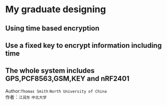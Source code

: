My graduate designing
=======================
Using time based encryption
-------------------------------
Use a fixed key to encrypt information including time
--------------------------------------------------------------
The whole system includes GPS,PCF8563,GSM,KEY and nRF2401
--------------------------------------------------------------
Author:`Thomas Smith` `North University of China`<br>
作者：`江润东` `中北大学`
